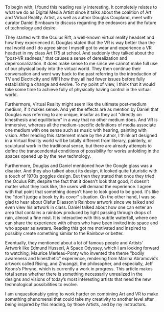 To begin with, I found this reading really interesting. It completely relates to what we do as Digital Media Artist since it talks about the coalition of Art and Virtual Reality. Artist, as well as author Douglas Coupland, meet with curator Daniel
Birnbaum to discuss regarding the endeavors and the future of technology and desire. 

They started with the Oculus Rift, a well-known virtual reality headset and how they experienced it. Douglas stated that the VR is way better than the real world and I do agree since I myself got to wear and experience a VR headset in my class Art 175 at school. And suddenly they talked about the "post-VR sadness," that causes a sense of derealization and depersonalization. It does make sense to me since we cannot make full use of our physical body into the virtual world. They then continue their conversation and went way back to the past referring to the introduction of TV and Electricity and WIFI how they all had fewer issues before fully establishing a change and evolve. To my point of view, I think that it would take some time to achieve fully of physically having control in the virtual world.

Furthermore, Virtual Reality might seem like the ultimate
post-medium medium, if it makes sense. And yet the effects are as mention by Daniel that Douglas was referring to are unique, insofar as they act "directly on kinesthesis and equilibrium" in a way that no other medium does. And VR is immersive, whereas all the medium-specific definitions of media associate one medium with one sense such as music with hearing, painting with vision. After reading this statement made by the author, I think art designed in a Virtual Reality world will be totally different from literary, painterly, or sculptural work in the traditional sense, but there are already attempts to define the transcendental conditions of possibility for works unfolding in the spaces opened up by the new technology.

Furthermore, Douglas and Daniel mentioned how the Google glass was a disaster. And they also talked about its design, it looked quite futuristic with a touch of 1970s goggles design. But then they stated that once they tried the Oculus Rift, despite the fact that it doesn't look that good, it doesn’t matter what they look like, the users will demand the experience. I agree with that point that something doesn't have to look good to be good. It's like the "don't judge a book by its cover" situation. On the other hand, I was so glad to hear about Olafur Eliasson's Rainbow artwork since we talked and even view his artwork in class. Daniel talked about how one can enter an area that contains a rainbow produced by light passing through drops of rain, almost a fine mist. It is interactive with this subtle waterfall, where one can share the experience with others who have been invited into space and who appear as avatars. Reading this got me motivated and inspired to possibly create something similar to the Rainbow or better. 

Eventually, they mentioned about a lot of famous people and Artists' Artwork like Edmund Husserl, A Space Odyssey, which I am looking forward to watching, Maurice Merleau-Ponty who invented the theme "bodily awareness and kinesthetic" experience, rendering from Marina Abramović’s artwork called Rising, and Zhuangzi, the philosopher, and especially, Jeff Koons’s Phryne, which is currently a work in progress. This article makes total sense whether there is something necessarily unrealized in the designs and visions of today’s most interesting artists that need the new technological possibilities to evolve. 

I am unquestionably going to work harder on combining Art and VR to make something phenomenal that could take my creativity to another level after being inspired by this reading, by those Artists, and by my instructors. 
